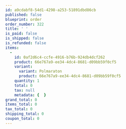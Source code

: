 ```yaml
---
id: a9cdabf8-54d1-4298-a253-51891dbd86cb
published: false
blueprint: order
order_number: 322
title: ' '
is_paid: false
is_shipped: false
is_refunded: false
items:
  -
    id: 0af2d6c4-ccfe-4916-b76b-924db4dcf262
    product: 66e767a9-ee34-4dc4-8681-d09bb59f0cf5
    variant:
      variant: Polmaraton
      product: 66e767a9-ee34-4dc4-8681-d09bb59f0cf5
    quantity: 1
    total: 0
    tax: null
    metadata: {  }
grand_total: 0
items_total: 0
tax_total: 0
shipping_total: 0
coupon_total: 0
---
```

